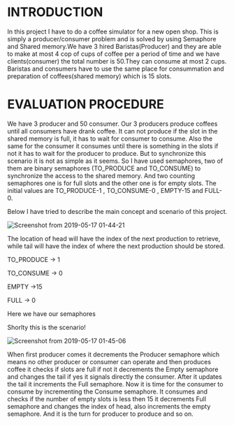 # INTRODUCTION
In this project I have to do a coffee simulator for a new open shop. This is simply a producer/consumer problem and is solved by using Semaphore and Shared memory.We have 3 hired Baristas(Producer) and they are able to make at most 4 cop of cups of coffee per a period of time and we have clients(consumer) the total number is 50.They can consume at most 2 cups. Baristas and consumers have to use the same place for consummation and preparation of coffees(shared memory) which is 15 slots.

# EVALUATION PROCEDURE

We have 3 producer and 50 consumer. Our 3 producers produce coffees until all consumers have drank coffee. It can not produce if the slot in the shared memory is full, it has to wait for consumer to consume. Also the same for the consumer it consumes until there is something in the slots if not it has to wait for the producer to produce. But to synchronize this scenario it is not as simple as it seems. So I have used semaphores, two of them are binary semaphores (TO_PRODUCE and TO_CONSUME) to synchronize the access to the shared memory. And two counting semaphores one is for full slots and the other one is for empty slots. The initial values are TO_PRODUCE-1 , TO_CONSUME-0 , EMPTY-15 and FULL-0. 

Below I have tried to describe the main concept and scenario of this project.

![Screenshot from 2019-05-17 01-44-21](https://user-images.githubusercontent.com/26312757/57891899-c1bd5c80-7845-11e9-82e5-a4fea9c382b6.png)



The location of head will have the index of the next production to retrieve, while tail will have the index of where the next production should be stored.

TO_PRODUCE → 1

TO_CONSUME → 0

EMPTY      →15

FULL       → 0


Here we have our semaphores


Shorlty this is the scenario!

![Screenshot from 2019-05-17 01-45-06](https://user-images.githubusercontent.com/26312757/57891942-def22b00-7845-11e9-9217-8bd63548f487.png)



When first producer comes it decrements the Producer semaphore which means no other producer or consumer can operate and then produces coffee it checks if slots are full if not it decrements the Empty semaphore and changes the tail if yes it signals directly the consumer. After it updates the tail it increments the Full semaphore. Now it is time for the consumer to consume by incrementing the Consume semaphore. It consumes and checks if the number of empty slots is less then 15 it decrements Full semaphore and changes the index of head, also increments the empty semaphore. And it is the turn for producer to produce and so on.
